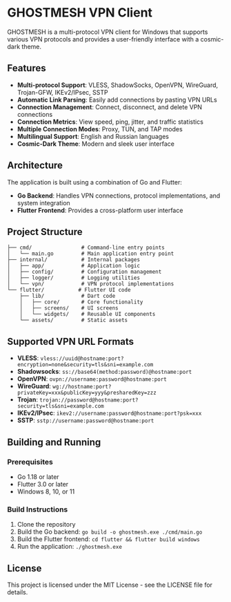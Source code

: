 # GHOSTMESH VPN Client

GHOSTMESH is a multi-protocol VPN client for Windows that supports various VPN protocols and provides a user-friendly interface with a cosmic-dark theme.

## Features

- **Multi-protocol Support**: VLESS, ShadowSocks, OpenVPN, WireGuard, Trojan-GFW, IKEv2/IPsec, SSTP
- **Automatic Link Parsing**: Easily add connections by pasting VPN URLs
- **Connection Management**: Connect, disconnect, and delete VPN connections
- **Connection Metrics**: View speed, ping, jitter, and traffic statistics
- **Multiple Connection Modes**: Proxy, TUN, and TAP modes
- **Multilingual Support**: English and Russian languages
- **Cosmic-Dark Theme**: Modern and sleek user interface

## Architecture

The application is built using a combination of Go and Flutter:

- **Go Backend**: Handles VPN connections, protocol implementations, and system integration
- **Flutter Frontend**: Provides a cross-platform user interface

## Project Structure

```
├── cmd/                # Command-line entry points
│   └── main.go         # Main application entry point
├── internal/           # Internal packages
│   ├── app/            # Application logic
│   ├── config/         # Configuration management
│   ├── logger/         # Logging utilities
│   └── vpn/            # VPN protocol implementations
└── flutter/           # Flutter UI code
    ├── lib/            # Dart code
    │   ├── core/       # Core functionality
    │   ├── screens/    # UI screens
    │   └── widgets/    # Reusable UI components
    └── assets/         # Static assets
```

## Supported VPN URL Formats

- **VLESS**: `vless://uuid@hostname:port?encryption=none&security=tls&sni=example.com`
- **Shadowsocks**: `ss://base64(method:password)@hostname:port`
- **OpenVPN**: `ovpn://username:password@hostname:port`
- **WireGuard**: `wg://hostname:port?privateKey=xxx&publicKey=yyy&presharedKey=zzz`
- **Trojan**: `trojan://password@hostname:port?security=tls&sni=example.com`
- **IKEv2/IPsec**: `ikev2://username:password@hostname:port?psk=xxx`
- **SSTP**: `sstp://username:password@hostname:port`

## Building and Running

### Prerequisites

- Go 1.18 or later
- Flutter 3.0 or later
- Windows 8, 10, or 11

### Build Instructions

1. Clone the repository
2. Build the Go backend: `go build -o ghostmesh.exe ./cmd/main.go`
3. Build the Flutter frontend: `cd flutter && flutter build windows`
4. Run the application: `./ghostmesh.exe`

## License

This project is licensed under the MIT License - see the LICENSE file for details.